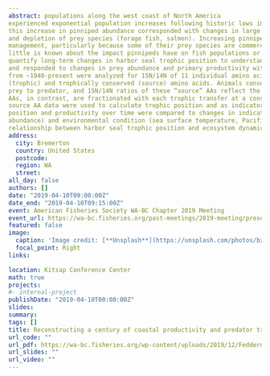 ```yaml
---
abstract: populations along the west coast of North America 
experienced exponential population increases following historic lows in the 1970’s. In Puget Sound and coastal Washington, 
this increase in pinniped abundance corresponded with changes in large scale climate conditions (Pacific Decadal Oscillation; PDO) 
and depletion of prey species (forage fish, salmon). Increasing pinniped populations have created new challenges for fisheries 
management, particularly because some of their prey species are commercially important or protected (e.g., salmon, herring) and 
little is known about the impact pinnipeds have on fish populations or marine food webs. The objective of this research is to 
quantify long-term changes in harbor seal trophic position to understand how populations of this generalist predator have impacted
and responded to changes in prey abundance and primary productivity with changing climate regime. 140 bone specimens collected
from ~1940-present were analyzed for 15N/14N of 11 individual amino acids (AAs), including both trophically fractionated 
(trophic) and trophically conserved (source) amino acids. Animals conserve certain “source” AAs during trophic transfers from
prey to predator, and 15N/14N ratios of these “source” AAs reflect the environmental N sources for the organism. Trophic 
AAs, in contrast, are fractionated with each trophic transfer at a consistent rate per trophic level per amino acid. Trophic and 
source AA data were used to calculate trophic position and as indicators of primary productivity respectively. Changes in trophic
position and productivity over time were compared to changes in indicators of ecosystem condition (prey availability, marine mammal
abundance) and environmental condition (sea surface temperature, Pacific decadal oscillation regime shifts) to determine the 
relationship between harbor seal trophic position and ecosystem dynamics.
address:
  city: Bremerton
  country: United States
  postcode: 
  region: WA
  street: 
all_day: false
authors: []
date: "2019-04-10T09:00:00Z"
date_end: "2019-04-10T09:15:00Z"
event: American Fisheries Society WA-BC Chapter 2019 Meeting
event_url: https://wa-bc.fisheries.org/past-meetings/2019-meeting/presentations/
featured: false
image:
  caption: 'Image credit: [**Unsplash**](https://unsplash.com/photos/bzdhc5b3Bxs)'
  focal_point: Right
links:

location: Kitsap Conference Center
math: true
projects:
#- internal-project
publishDate: "2019-04-10T00:00:00Z"
slides: 
summary: 
tags: []
title: Reconstructing a century of coastal productivity and predator trophic position indicators in coastal WA and the Salish Sea with archival bone
url_code: ""
url_pdf: https://wa-bc.fisheries.org/wp-content/uploads/2019/12/Feddern_AFS_WABC_2019.pdf
url_slides: ""
url_video: ""
---
```


